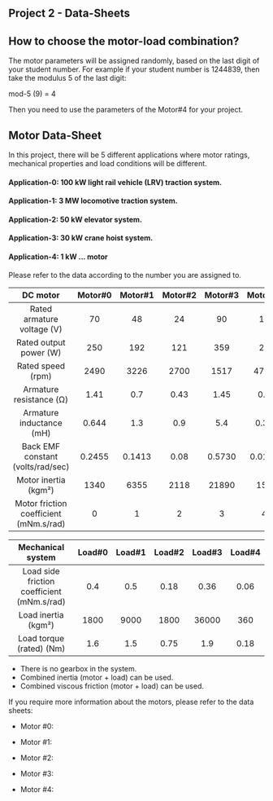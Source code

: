 ## Project 2 - Data-Sheets

## How to choose the motor-load combination?

The motor parameters will be assigned randomly, based on the last digit of your student number. For example if your student number is 1244839, then take the modulus 5 of the last digit:

mod-5 (9) = 4

Then you need to use the parameters of the Motor#4 for your project.

## Motor Data-Sheet

In this project, there will be 5 different applications where motor ratings, mechanical properties and load conditions will be different.

#### Application-0: 100 kW light rail vehicle (LRV) traction system.
#### Application-1: 3 MW locomotive traction system.
#### Application-2: 50 kW elevator system.
#### Application-3: 30 kW crane hoist system.
#### Application-4: 1 kW ... motor


Please refer to the data according to the number you are assigned to.

| DC motor| Motor#0| Motor#1| Motor#2| Motor#3| Motor#4|
| :-----: |:-----:| :----:|:-----:| :----:|:-----:|
| Rated armature voltage (V) | 70 | 48 | 24 | 90 | 12 |
| Rated output power (W)| 250 | 192 | 121 | 359 | 26 |
| Rated speed (rpm)  | 2490 | 3226 | 2700 | 1517 | 4700 |
| Armature resistance (Ω)    | 1.41 | 0.7 | 0.43 | 1.45 | 0.6 |
| Armature inductance (mH)    | 0.644 | 1.3 | 0.9 | 5.4 | 0.35 |
| Back EMF constant (volts/rad/sec)|0.2455 | 0.1413 | 0.08 | 0.5730 | 0.0191 |
| Motor inertia (kgm²) | 1340 |6355| 2118 | 21890 | 155 |
| Motor friction coefficient (mNm.s/rad) | 0 |1| 2 | 3 | 4|

| Mechanical system| Load#0| Load#1| Load#2| Load#3| Load#4|
| :--------------: |:-----:| :----:|:-----:| :----:|:-----:|
| Load side friction coefficient (mNm.s/rad)| 0.4 | 0.5 | 0.18 | 0.36 | 0.06 |
| Load inertia (kgm²)            | 1800 | 9000 | 1800 | 36000 | 360 |
| Load torque (rated) (Nm)       | 1.6 | 1.5 | 0.75 | 1.9 | 0.18 |

* There is no gearbox in the system.
* Combined inertia (motor + load) can be used.
* Combined viscous friction (motor + load) can be used.

If you require more information about the motors, please refer to the data sheets:

- Motor #0:

- Motor #1:

- Motor #2:

- Motor #3:

- Motor #4:
